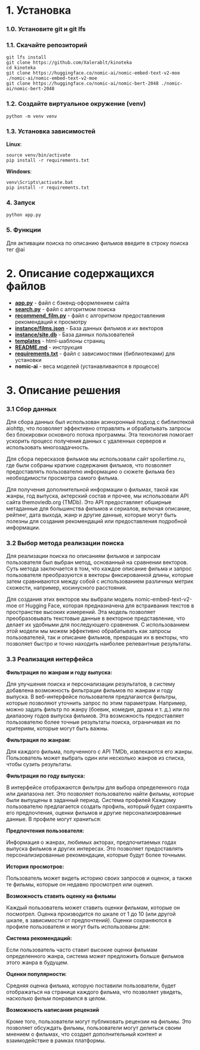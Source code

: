 # 1. Установка

### 1.0. Установите git и git lfs

### 1.1. Скачайте репозиторий
```commandline
git lfs install
git clone https://github.com/Xalerablt/kinoteka
cd kinoteka
git clone https://huggingface.co/nomic-ai/nomic-embed-text-v2-moe ./nomic-ai/nomic-embed-text-v2-moe
git clone https://huggingface.co/nomic-ai/nomic-bert-2048 ./nomic-ai/nomic-bert-2048
```
### 1.2. Создайте виртуальное окружение (venv)
```commandline
python -m venv venv
```
### 1.3. Установка зависимостей
**Linux**:
```commandline
source venv/bin/activate
pip install -r requirements.txt
```
**Windows**:
```commandline
venv\Scripts\activate.bat
pip install -r requirements.txt
```
### 4. Запуск

```commandline
python app.py
```
### 5. Функции
Для активации поиска по описанию фильмов введите в строку поиска тег @ai



# 2. Описание содержащихся файлов
- [**app.py**](/app.py) - файл с бэкенд-оформлением сайта
- [**search.py**](/search.py) - файл с алгоритмом поиска 
- [**recommend_film.py**](/recommend_film.py) - файл с алгоритмом предоставления рекомендаций к просмотру
- [**instance/films.json**](/instance/films.json) - База данных фильмов и их векторов
- [**instance/site.db**](/instance/site.db) - База данных пользователей
- [**templates**](/templates) - html-шаблоны страниц
- [**README.md**](/README.md) - инструкция
- [**requirements.txt**](/requirements.txt) - файл с зависимостями (библиотеками) для установки
- **nomic-ai** - веса моделей (устанавливаются в процессе)



# 3. Описание решения
### 3.1 Сбор данных
Для сбора данных был использован асинхронный подход с библиотекой aiohttp, что позволяет эффективно отправлять и обрабатывать запросы без блокировки основного потока программы. Эта технология помогает ускорить процесс получения данных с удаленных серверов и использовать многозадачность.

Для сбора пересказов фильмов мы использовали сайт spoilertime.ru, где были собраны краткие содержания фильмов, что позволяет предоставлять пользователю информацию о сюжете фильма без необходимости просмотра самого фильма.

Для получения дополнительной информации о фильмах, такой как жанры, год выпуска, актерский состав и прочее, мы использовали API сайта themoviedb.org (TMDb). Это API предоставляет обширные метаданные для большинства фильмов и сериалов, включая описание, рейтинг, дата выхода, жанр и другие данные, которые могут быть полезны для создания рекомендаций или предоставления подробной информации.

### 3.2 Выбор метода реализации поиска
Для реализации поиска по описаниям фильмов и запросам пользователя был выбран метод, основанный на сравнении векторов. Суть метода заключается в том, что каждое описание фильма и запрос пользователя преобразуются в векторы фиксированной длины, которые затем сравниваются между собой с использованием различных метрик схожести, например, косинусного расстояния.

Для создания этих векторов мы выбрали модель nomic-embed-text-v2-moe от Hugging Face, которая предназначена для встраивания текстов в пространстве высоких измерений. Эта модель позволяет преобразовывать текстовые данные в векторное представление, что делает их удобными для последующего сравнения. С использованием этой модели мы можем эффективно обрабатывать как запросы пользователей, так и описание фильмов, превращая их в векторы, что позволяет быстро и точно находить наиболее релевантные результаты.
### 3.3 Реализация интерфейса
**Фильтрация по жанрам и году выпуска:**

Для улучшения поиска и персонализации результатов, в систему добавлена возможность фильтрации фильмов по жанрам и году выпуска. В веб-интерфейсе пользователя предлагаются фильтры, которые позволяют уточнить запрос по этим параметрам. Например, можно задать фильтр по жанру (боевик, комедия, драма и т. д.) или по диапазону годов выпуска фильмов. Эта возможность предоставляет пользователю более точные результаты поиска, ограничивая их по критериям, которые могут быть важны.

**Фильтрация по жанрам:** 

Для каждого фильма, полученного с API TMDb, извлекаются его жанры. Пользователь может выбрать один или несколько жанров из списка, чтобы сузить результаты.

**Фильтрация по году выпуска:** 

В интерфейсе отображаются фильтры для выбора определенного года или диапазона лет. Это позволяет пользователю найти фильмы, которые были выпущены в заданный период.
Система профилей
Каждому пользователю предлагается создать профиль, который будет сохранять его предпочтения, оценки фильмов и другие персонализированные данные. В профиле могут храниться:

**Предпочтения пользователя:** 

Информация о жанрах, любимых акторах, предпочитаемых годах выпуска фильмов и других интересах. Это позволяет предоставлять персонализированные рекомендации, которые будут более точными.

**История просмотров:**

Пользователь может видеть историю своих запросов и оценок, а также те фильмы, которые он недавно просмотрел или оценил.

**Возможность ставить оценку на фильмы**

Каждый пользователь может ставить оценки фильмам, которые он посмотрел. Оценка производится по шкале от 1 до 10 (или другой шкале, в зависимости от предпочтений). Оценки сохраняются в профиле пользователя и могут быть использованы для:

**Система рекомендаций:** 

Если пользователь часто ставит высокие оценки фильмам определенного жанра, система может предложить больше фильмов этого жанра в будущем.

**Оценки популярности:** 

Средняя оценка фильма, которую поставили пользователи, будет отображаться на странице каждого фильма, что позволяет увидеть, насколько фильм понравился в целом.

**Возможность написания рецензий**

Кроме того, пользователи могут публиковать рецензии на фильмы. Это позволяет обсуждать фильмы, пользователи могут делиться своим мнением о фильмах, что создает дополнительный контент и взаимодействие в рамках платформы.
